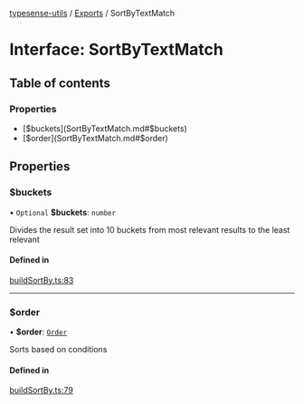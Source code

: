 [typesense-utils](../README.md) / [Exports](../modules.md) / SortByTextMatch

# Interface: SortByTextMatch

## Table of contents

### Properties

- [$buckets](SortByTextMatch.md#$buckets)
- [$order](SortByTextMatch.md#$order)

## Properties

### $buckets

• `Optional` **$buckets**: `number`

Divides the result set into 10 buckets from most relevant results to the least relevant

#### Defined in

[buildSortBy.ts:83](https://github.com/igrek8/typesense-utils/blob/57d3f6b/src/buildSortBy.ts#L83)

___

### $order

• **$order**: [`Order`](../enums/Order.md)

Sorts based on conditions

#### Defined in

[buildSortBy.ts:79](https://github.com/igrek8/typesense-utils/blob/57d3f6b/src/buildSortBy.ts#L79)
